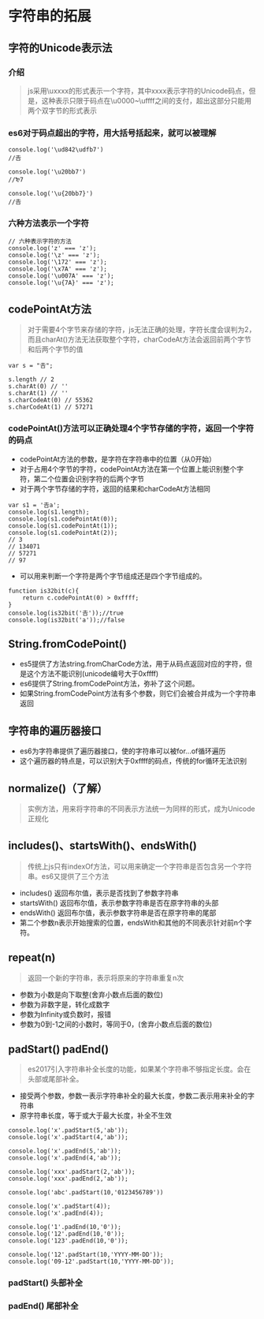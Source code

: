 # 字符串的拓展

## 字符的Unicode表示法

### 介绍

> js采用\uxxxx的形式表示一个字符，其中xxxx表示字符的Unicode码点，但是，这种表示只限于码点在\u0000~\uffff之间的支付，超出这部分只能用两个双字节的形式表示

### es6对于码点超出的字符，用大括号括起来，就可以被理解

```
console.log('\ud842\udfb7')
//𠮷

console.log('\u20bb7')
//₻7

console.log('\u{20bb7}')
//𠮷
```

### 六种方法表示一个字符

```
// 六种表示字符的方法
console.log('z' === 'z');
console.log('\z' === 'z');
console.log('\172' === 'z');
console.log('\x7A' === 'z');
console.log('\u007A' === 'z');
console.log('\u{7A}' === 'z');
```

## codePointAt方法

> 对于需要4个字节来存储的字符，js无法正确的处理，字符长度会误判为2，而且charAt()方法无法获取整个字符，charCodeAt方法会返回前两个字节和后两个字节的值
```
var s = "𠮷";

s.length // 2
s.charAt(0) // ''
s.charAt(1) // ''
s.charCodeAt(0) // 55362
s.charCodeAt(1) // 57271
```

### codePointAt()方法可以正确处理4个字节存储的字符，返回一个字符的码点

+ codePointAt方法的参数，是字符在字符串中的位置（从0开始）
+ 对于占用4个字节的字符，codePointAt方法在第一个位置上能识别整个字符，第二个位置会识别字符的后两个字节
+ 对于两个字节存储的字符，返回的结果和charCodeAt方法相同
```
var s1 = '𠮷a';
console.log(s1.length);
console.log(s1.codePointAt(0));
console.log(s1.codePointAt(1));
console.log(s1.codePointAt(2));
// 3
// 134071
// 57271
// 97
```
+ 可以用来判断一个字符是两个字节组成还是四个字节组成的。
```
function is32bit(c){
    return c.codePointAt(0) > 0xffff;
}
console.log(is32bit('𠮷'));//true
console.log(is32bit('a'));//false
```

## String.fromCodePoint()

+ es5提供了方法string.fromCharCode方法，用于从码点返回对应的字符，但是这个方法不能识别(unicode编号大于0xffff)
+ es6提供了String.fromCodePoint方法，弥补了这个问题。
+ 如果String.fromCodePoint方法有多个参数，则它们会被合并成为一个字符串返回

## 字符串的遍历器接口
+ es6为字符串提供了遍历器接口，使的字符串可以被for...of循环遍历
+ 这个遍历器的特点是，可以识别大于0xffff的码点，传统的for循环无法识别

## normalize()（了解）

> 实例方法，用来将字符串的不同表示方法统一为同样的形式，成为Unicode正规化

## includes()、startsWith()、endsWith()

> 传统上js只有indexOf方法，可以用来确定一个字符串是否包含另一个字符串。es6又提供了三个方法

+ includes() 返回布尔值，表示是否找到了参数字符串
+ startsWith() 返回布尔值，表示参数字符串是否在原字符串的头部
+ endsWith() 返回布尔值，表示参数字符串是否在原字符串的尾部
+ 第二个参数n表示开始搜索的位置，endsWith和其他的不同表示针对前n个字符。

## repeat(n)
> 返回一个新的字符串，表示将原来的字符串重复n次

+ 参数为小数是向下取整(舍弃小数点后面的数位)
+ 参数为非数字是，转化成数字
+ 参数为Infinity或负数时，报错
+ 参数为0到-1之间的小数时，等同于0，(舍弃小数点后面的数位)

## padStart() padEnd()

> es2017引入字符串补全长度的功能，如果某个字符串不够指定长度。会在头部或尾部补全。
+ 接受两个参数，参数一表示字符串补全的最大长度，参数二表示用来补全的字符串
+ 原字符串长度，等于或大于最大长度，补全不生效
```
console.log('x'.padStart(5,'ab'));
console.log('x'.padStart(4,'ab'));

console.log('x'.padEnd(5,'ab'));
console.log('x'.padEnd(4,'ab'));

console.log('xxx'.padStart(2,'ab'));
console.log('xxx'.padEnd(2,'ab'));

console.log('abc'.padStart(10,'0123456789'))

console.log('x'.padStart(4));
console.log('x'.padEnd(4));

console.log('1'.padEnd(10,'0'));
console.log('12'.padEnd(10,'0'));
console.log('123'.padEnd(10,'0'));

console.log('12'.padStart(10,'YYYY-MM-DD'));
console.log('09-12'.padStart(10,'YYYY-MM-DD'));
```
### padStart() 头部补全
### padEnd() 尾部补全